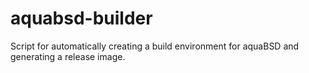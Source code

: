 # aquabsd-builder
Script for automatically creating a build environment for aquaBSD and generating a release image.
